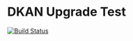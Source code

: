 DKAN Upgrade Test
=================

[![Build Status](https://travis-ci.org/NuCivic/dkan-upgrade-test.svg)](https://travis-ci.org/NuCivic/dkan-upgrade-test)

